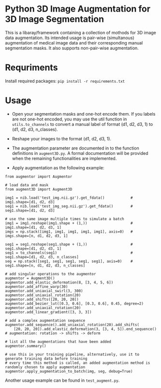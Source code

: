 # Python 3D Image Augmentation for 3D Image Segmentation
This is a libaray/framework containing a collection of mothods for 3D image data augmentation. Its intended usage is pair-wise (simultanous) augmentation of medical image data and their corresponding manual segmentation masks. It also supports non-pair-wise augmentation.

# Requriments
Install required packages: `pip install -r requirements.txt`

# Usage
- Open your segmentation masks and one-hot encode them. If you labels are not one-hot encoded, you may use the util function in `utils.to_channels` to convert a manual label of format (d1, d2, d3, 1) to (d1, d2, d3, n_classes).

- Reshape your images to the format (d1, d2, d3, 1).

- The augmentation parameter are documented in to the function definitions in `augment3D.py`. A formal documentation will be provided when the remaining functionalities are implemented.

- Apply augmentation as the following example:
```
from augmentor import Augmentor

# load data and mask
from augment3D import Augment3D

img1 = nib.load('test_img.nii.gz').get_fdata()            # img1.shape=[d1, d2, d3]
seg1 = nib.load('test_img_seg.nii.gz').get_fdata()        # seg1.shape=[d1, d2, d3]

# use the same image multiple times to simulate a batch
img1 = img1.reshape(img1.shape + (1,))                    # img1.shape=[d1, d2, d3, 1]
imgs = np.stack([img1, img1, img1, img1, img1], axis=0)   # imgs.shape=[n, d1, d2, d3, 1]

seg1 = seg1.reshape(seg1.shape + (1,))                    # seg1.shape=[d1, d2, d3, 1]
seg1 = to_channels(seg1)                                  # seg1.shape=[d1, d2, d3, n_classes]
seg = np.stack([seg1, seg1, seg1, seg1, seg1], axis=0)    # seg1.shape=[n, d1, d2, d3, n_classes]

# add singular operations to the augmentor
augmentor = Augment3D()
augmentor.add_elastic_deformation(8, [3, 4, 5, 6])
augmentor.add_affine_warp(30)
augmentor.add_uniaxial_swirl(3, 300)
augmentor.add_uniaxial_rotation(20)
augmentor.add_shifts([20, 20, 20])
augmentor.add_bezier_lut([0.3, 0.6], [0.3, 0.6], 0.45, degree=2)
augmentor.add_uniaxial_rotation(20)
augmentor.add_linear_gradient([3, 3, 3])

# add a complex augmentation sequence 
augmentor.add_sequence().add_uniaxial_rotation(20).add_shifts(
    [20, 20, 20]).add_elastic_deformation(3, [3, 4, 5]).end_sequence() # augmentation: rotation -> shifts -> deform

# list all the augmentations that have been added
augmentor.summary()

# use this in your training pipeline, alternatively, use it to generate training data before training
# every time this method is called, an added augmentation method is randomly chosen to apply augmentation
augmentor.apply_augmentation_to_batch(img, seg, debug=True)

```

Another usage example can be found in `test_augment.py`.
